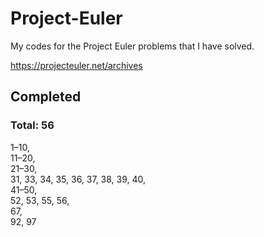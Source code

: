 # Project-Euler

My codes for the Project Euler problems that I have solved.

https://projecteuler.net/archives


## Completed
### Total: 56
1–10,  
11–20,  
21–30,  
31, 33, 34, 35, 36, 37, 38, 39, 40,  
41–50,  
52, 53, 55, 56,  
67,  
92, 97
